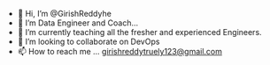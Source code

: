 - 👋 Hi, I’m @GirishReddyhe
- 👀 I’m Data Engineer and Coach...
- 🌱 I’m currently teaching all the fresher and experienced Engineers.
- 💞️ I’m looking to collaborate on DevOps
- 📫 How to reach me ... girishreddytruely123@gmail.com

<!---
GirishReddyhe/GirishReddyhe is a ✨ special ✨ repository because its `README.md` (this file) appears on your GitHub profile.
You can click the Preview link to take a look at your changes.
--->
